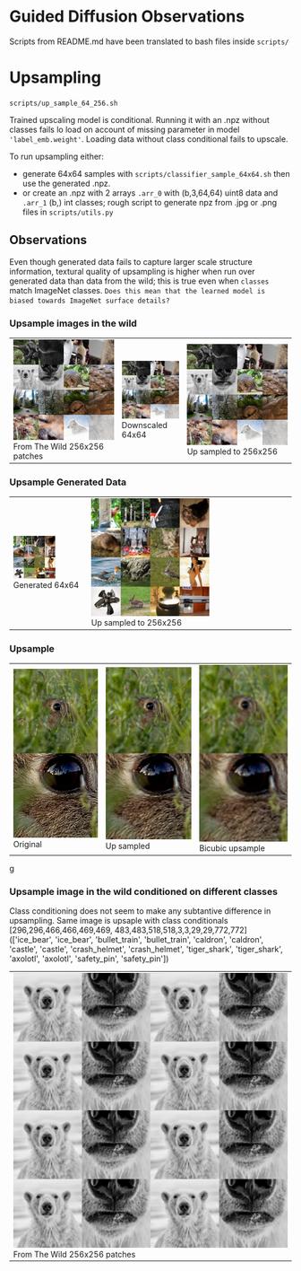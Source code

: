 # Guided Diffusion Observations

Scripts from README.md have been translated to bash files inside `scripts/`

# Upsampling
`scripts/up_sample_64_256.sh`

Trained upscaling model is conditional. Running it with an .npz without classes fails lo load on account of missing parameter in model `'label_emb.weight'`. Loading data without class conditional fails to upscale.

To run upsampling either:
* generate 64x64 samples with `scripts/classifier_sample_64x64.sh` then use the generated .npz.
* or create an .npz with 2 arrays `.arr_0` with (b,3,64,64) uint8 data and `.arr_1` (b,) int classes; rough script to generate npz from .jpg or .png files in `scripts/utils.py`

## Observations
Even though generated data fails to capture larger scale structure information, textural quality of upsampling is higher when run over generated data than data from the wild; this is true even when `classes` match ImageNet classes.  `Does this mean that the learned model is biased towards ImageNet surface details?` 

### Upsample images in the wild
<div align="center">
    <table><tr>
        <td> <img width="100%" src=".github/upsample_original_.png"/> <figcaption>From The Wild 256x256 patches</figcaption></td>
        <td> <img width="100%" src=".github/upsample_downscale_.png"/><figcaption>Downscaled 64x64</figcaption></td>
        <td> <img width="100%" src=".github/upsample_upsampled_.png"/><figcaption>Up sampled to 256x256</figcaption></td>
    </tr></table>
</div>

### Upsample Generated Data
<div align="center">
    <table><tr>
        <td> <img width="60%" src=".github/classifier_sample_16x64x64.png"/><figcaption>Generated 64x64</figcaption></td>
        <td> <img width="60%" src=".github/upsample_generated_256x256.png"/><figcaption>Up sampled to 256x256</figcaption></td>
    </tr></table>
</div>
<!-- [12, 863, 862, 201, 337, 788, 287, 857, 98, 50, 138, 445, 545, 330, 469, 534] -->
<!-- ['house_finch', 'totem_pole', 'torch', 'silky_terrier', 'beaver', 'shoe_shop', 'lynx', 'throne', 'red-breasted_merganser', 'American_alligator', 'bustard', 'bikini', 'electric_fan', 'wood_rabbit', 'caldron', 'dishwasher'] -->


### Upsample
<div align="center">
    <table><tr>
        <td> <img width="100%" src=".github/upsample_hare_original_.png"/><figcaption>Original</figcaption></td>
        <td> <img width="100%" src=".github/upsample_hare.png"/><figcaption>Up sampled</figcaption></td>
        <td> <img width="100%" src=".github/upsample_bicubic_hare.png"><figcaption>Bicubic upsample</figcaption></td>
    </tr></table>
</div>
g

### Upsample image in the wild conditioned on different classes
Class conditioning does not seem to make any subtantive difference in upsampling.
Same image is upsaple with class conditionals [296,296,466,466,469,469, 483,483,518,518,3,3,29,29,772,772] (['ice_bear', 'ice_bear', 'bullet_train', 'bullet_train', 'caldron', 'caldron', 'castle', 'castle', 'crash_helmet', 'crash_helmet', 'tiger_shark', 'tiger_shark', 'axolotl', 'axolotl', 'safety_pin', 'safety_pin'])
<div align="center">
    <table><tr>
        <td> <img width="100%" src=".github/upsample_bear_256x256.png"/> <figcaption>From The Wild 256x256 patches</figcaption></td>
        <!-- <td> <img width="100%" src=".github/upsample_bearclass_256x256.png"/> <figcaption>From The Wild 256x256 patches</figcaption></td> -->
    </tr></table>
</div>